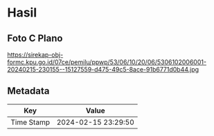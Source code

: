 # Hasil

## Foto C Plano

https://sirekap-obj-formc.kpu.go.id/07ce/pemilu/ppwp/53/06/10/20/06/5306102006001-20240215-230155--15127559-d475-49c5-8ace-91b6771d0b44.jpg


## Metadata

| Key        | Value               |
| ---------- | ------------------- |
| Time Stamp | 2024-02-15 23:29:50 |



